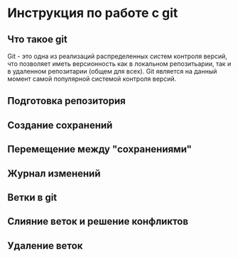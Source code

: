 # Инструкция по работе с git

## Что такое git

Git - это одна из реализаций распределенных систем контроля версий, что позволяет иметь версионность как в локальном репозитьарии, так и в удаленном репозитарии (общем для всех). Git является на данный момент самой популярной системой контроля версий.

## Подготовка репозитория

## Создание сохранений

## Перемещение между "сохранениями"

## Журнал изменений

## Ветки в git

## Слияние веток и решение конфликтов

## Удаление веток